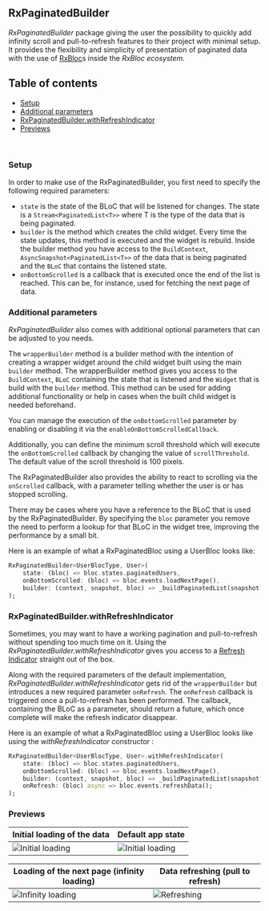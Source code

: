 ## RxPaginatedBuilder

*RxPaginatedBuilder* package giving the user the possibility to quickly add infinity scroll and pull-to-refresh features to their project with minimal setup. It provides the flexibility and simplicity of presentation of paginated data with the use of [RxBloc](https://github.com/Prime-Holding/rx_bloc "RxBloc")s inside the *RxBloc ecosystem*.

## Table of contents
- [Setup](#setup)
- [Additional parameters](#additional-params)
- [RxPaginatedBuilder.withRefreshIndicator](#withRefreshIndicator)
- [Previews](#previews)

<br/>
<div id="setup"/>

### Setup

In order to make use of the RxPaginatedBuilder, you first need to specify the following required parameters:
- `state` is the state of the BLoC that will be listened for changes. The state is a `Stream<PaginatedList<T>>` where T is the type of the data that is being paginated.
- `builder` is the method which creates the child widget. Every time the state updates, this method is executed and the widget is rebuild. Inside the builder method you have access to the `BuildContext`, `AsyncSnapshot<PaginatedList<T>>` of the data that is being paginated and the `BLoC` that contains the listened state.
- `onBottomScrolled` is a callback that is executed once the end of the list is reached. This can be, for instance, used for fetching the next page of data.

<div id="additional-params" />

### Additional parameters

*RxPaginatedBuilder* also comes with additional optional parameters that can be adjusted to you needs.

The `wrapperBuilder` method is a builder method with the intention of creating a wrapper widget around the child widget built using the main `builder` method. The wrapperBuilder method gives you access to the `BuildContext`, `BLoC` containing the state that is listened and the `Widget` that is build with the `builder` method. This method can be used for adding additional functionality or help in cases when the built child widget is needed beforehand.

You can manage the execution of the `onBottomScrolled` parameter by enabling or disabling it via the `enableOnBottomScrolledCallback`.

Additionally, you can define the minimum scroll threshold which will execute the `onBottomScrolled` callback by changing the value of `scrollThreshold`. The default value of the scroll threshold is 100 pixels.

The RxPaginatedBuilder also provides the ability to react to scrolling via the `onScrolled` callback, with a parameter telling whether the user is or has stopped scrolling.

There may be cases where you have a reference to the BLoC that is used by the RxPaginatedBuilder. By specifying the `bloc` parameter you remove the need to perform a lookup for that BLoC in the widget tree, improving the performance by a small bit.

Here is an example of what a RxPaginatedBloc using a UserBloc looks like:
```dart
RxPaginatedBuilder<UserBlocType, User>(
	state: (bloc) => bloc.states.paginatedUsers,
	onBottomScrolled: (bloc) => bloc.events.loadNextPage(),
	builder: (context, snapshot, bloc) => _buildPaginatedList(snapshot),
);
```

<div id="withRefreshIndicator" />

### RxPaginatedBuilder.withRefreshIndicator

Sometimes, you may want to have a working pagination and pull-to-refresh without spending too much time on it. Using the *RxPaginatedBuilder.withRefreshIndicator* gives you access to a [Refresh Indicator](https://api.flutter.dev/flutter/material/RefreshIndicator-class.html "Refresh Indicator") straight out of the box.

Along with the required parameters of the default implementation, *RxPaginatedBuilder.withRefreshIndicator* gets rid of the `wrapperBuilder` but introduces a new required parameter `onRefresh`. The `onRefresh` callback is triggered once a pull-to-refresh has been performed. The callback, containing the BLoC as a parameter, should return a future, which once complete will make the refresh indicator disappear.

Here is an example of what a RxPaginatedBloc using a UserBloc looks like using the *withRefreshIndicator* constructor :
```dart
RxPaginatedBuilder<UserBlocType, User>.withRefreshIndicator(
	state: (bloc) => bloc.states.paginatedUsers,
	onBottomScrolled: (bloc) => bloc.events.loadNextPage(),
	builder: (context, snapshot, bloc) => _buildPaginatedList(snapshot),
	onRefresh: (bloc) async => bloc.events.refreshData();
);
```
<div id="previews" />

### Previews

| Initial loading of the data           | Default app state           |
|---------------------------------------|-----------------------------|
| <img src="https://github.com/Prime-Holding/rx_bloc/blob/feature/rx_bloc_list/packages/rx_bloc_list/doc/assets/initial_load.png" alt="Initial loading"> | <img src="https://github.com/Prime-Holding/rx_bloc/blob/feature/rx_bloc_list/packages/rx_bloc_list/doc/assets/normal.png" alt="Initial loading"></img> |

| Loading of the next page (infinity loading)           | Data refreshing (pull to refresh)          |
|---------------------------------------|-----------------------------|
| <img src="https://github.com/Prime-Holding/rx_bloc/blob/feature/rx_bloc_list/packages/rx_bloc_list/doc/assets/infinity_load.png" alt="Infinity loading"> | <img src="https://github.com/Prime-Holding/rx_bloc/blob/feature/rx_bloc_list/packages/rx_bloc_list/doc/assets/refresh.png" alt="Refreshing"> |
